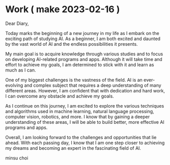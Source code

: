 # Work ( make 2023-02-16 )

Dear Diary,

Today marks the beginning of a new journey in my life as I embark on the exciting path of studying AI. As a beginner, I am both excited and daunted by the vast world of AI and the endless possibilities it presents.

My main goal is to acquire knowledge through various studies and to focus on developing AI-related programs and apps. Although it will take time and effort to achieve my goals, I am determined to stick with it and learn as much as I can.

One of my biggest challenges is the vastness of the field. AI is an ever-evolving and complex subject that requires a deep understanding of many different areas. However, I am confident that with dedication and hard work, I can overcome any obstacle and achieve my goals.

As I continue on this journey, I am excited to explore the various techniques and algorithms used in machine learning, natural language processing, computer vision, robotics, and more. I know that by gaining a deeper understanding of these areas, I will be able to build better, more effective AI programs and apps.

Overall, I am looking forward to the challenges and opportunities that lie ahead. With each passing day, I know that I am one step closer to achieving my dreams and becoming an expert in the fascinating field of AI.


minsu choi

